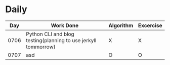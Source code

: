 # Daily

| Day | Work Done | Algorithm | Excercise | 
| --- | --- | --- | --- |
| 0706 | Python CLI and blog testing(planning to use jerkyll tommorrow) | X | X |
| 0707 | asd | O | O |
